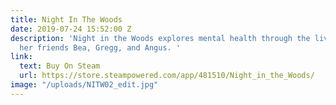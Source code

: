 ```yaml
---
title: Night In The Woods
date: 2019-07-24 15:52:00 Z
description: 'Night in the Woods explores mental health through the lives of Mae and
  her friends Bea, Gregg, and Angus. '
link:
  text: Buy On Steam
  url: https://store.steampowered.com/app/481510/Night_in_the_Woods/
image: "/uploads/NITW02_edit.jpg"
---
```



